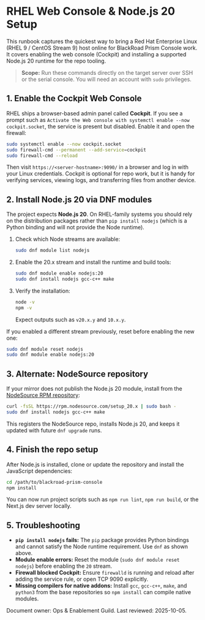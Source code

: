 # RHEL Web Console & Node.js 20 Setup

This runbook captures the quickest way to bring a Red Hat Enterprise Linux
(RHEL 9 / CentOS Stream 9) host online for BlackRoad Prism Console work. It
covers enabling the web console (Cockpit) and installing a supported Node.js 20
runtime for the repo tooling.

> **Scope:** Run these commands directly on the target server over SSH or the
> serial console. You will need an account with `sudo` privileges.

## 1. Enable the Cockpit Web Console

RHEL ships a browser-based admin panel called **Cockpit**. If you see a prompt
such as `Activate the Web console with systemctl enable --now cockpit.socket`,
the service is present but disabled. Enable it and open the firewall:

```bash
sudo systemctl enable --now cockpit.socket
sudo firewall-cmd --permanent --add-service=cockpit
sudo firewall-cmd --reload
```

Then visit `https://<server-hostname>:9090/` in a browser and log in with your
Linux credentials. Cockpit is optional for repo work, but it is handy for
verifying services, viewing logs, and transferring files from another device.

## 2. Install Node.js 20 via DNF modules

The project expects **Node.js 20**. On RHEL-family systems you should rely on
the distribution packages rather than `pip install nodejs` (which is a Python
binding and will not provide the Node runtime).

1. Check which Node streams are available:
   ```bash
   sudo dnf module list nodejs
   ```
2. Enable the 20.x stream and install the runtime and build tools:
   ```bash
   sudo dnf module enable nodejs:20
   sudo dnf install nodejs gcc-c++ make
   ```
3. Verify the installation:
   ```bash
   node -v
   npm -v
   ```
   Expect outputs such as `v20.x.y` and `10.x.y`.

If you enabled a different stream previously, reset before enabling the new one:

```bash
sudo dnf module reset nodejs
sudo dnf module enable nodejs:20
```

## 3. Alternate: NodeSource repository

If your mirror does not publish the Node.js 20 module, install from the
[NodeSource RPM repository](https://github.com/nodesource/distributions):

```bash
curl -fsSL https://rpm.nodesource.com/setup_20.x | sudo bash -
sudo dnf install nodejs gcc-c++ make
```

This registers the NodeSource repo, installs Node.js 20, and keeps it updated
with future `dnf upgrade` runs.

## 4. Finish the repo setup

After Node.js is installed, clone or update the repository and install the
JavaScript dependencies:

```bash
cd /path/to/blackroad-prism-console
npm install
```

You can now run project scripts such as `npm run lint`, `npm run build`, or the
Next.js dev server locally.

## 5. Troubleshooting

- **`pip install nodejs` fails:** The `pip` package provides Python bindings and
  cannot satisfy the Node runtime requirement. Use `dnf` as shown above.
- **Module enable errors:** Reset the module (`sudo dnf module reset nodejs`)
  before enabling the `20` stream.
- **Firewall blocked Cockpit:** Ensure `firewalld` is running and reload after
  adding the service rule, or open TCP 9090 explicitly.
- **Missing compilers for native addons:** Install `gcc`, `gcc-c++`, `make`, and
  `python3` from the base repositories so `npm install` can compile native
  modules.

Document owner: Ops & Enablement Guild. Last reviewed: 2025-10-05.
